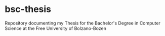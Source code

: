 # bsc-thesis
Repository documenting my Thesis for the Bachelor's Degree in Computer Science at the Free University of Bolzano-Bozen
